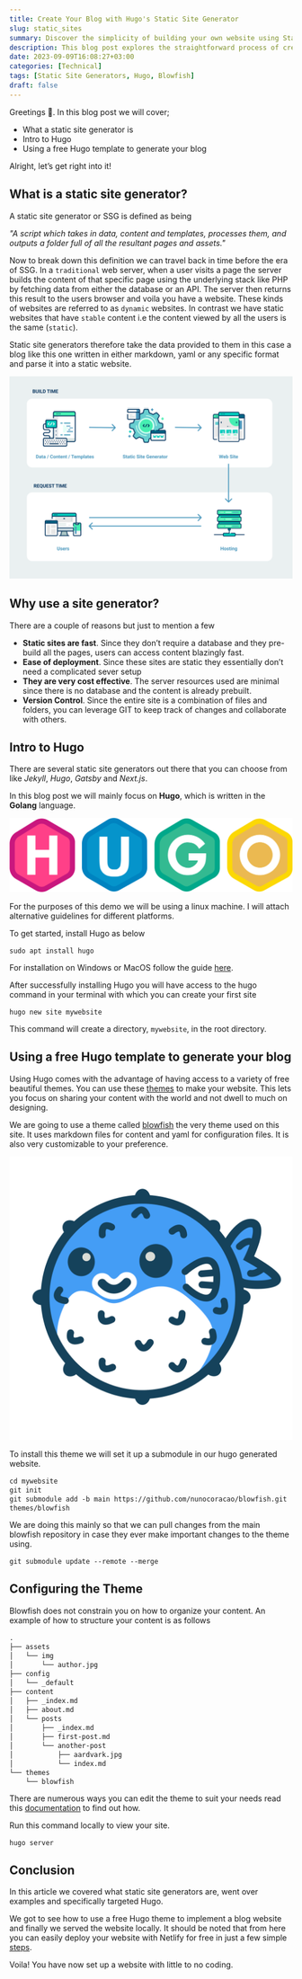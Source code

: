 ```yaml
---
title: Create Your Blog with Hugo's Static Site Generator
slug: static_sites
summary: Discover the simplicity of building your own website using Static Site Generators (SSGs) in this post. We'll explore how SSGs streamline the process, making web development accessible to everyone.
description: This blog post explores the straightforward process of creating a website using Markdown and Static Site Generators (SSGs). Learn how SSGs like Hugo and the power of Markdown combine to simplify web development, making it approachable for individuals of all backgrounds. Join us on this journey to demystify web design and development.
date: 2023-09-09T16:08:27+03:00
categories: [Technical]
tags: [Static Site Generators, Hugo, Blowfish]
draft: false
---
```


Greetings 👋. In this blog post we will cover;

 * What a static site generator is
 * Intro to Hugo
 * Using a free Hugo template to generate your blog

Alright, let’s get right into it!

## What is a static site generator?

A static site generator or SSG is defined as being

 *"A script which takes in data, content and templates, processes them, and outputs a folder full of all the resultant pages and assets."*

Now to break down this definition we can travel back in time before the era of SSG. In a `traditional` web server, when a user visits a page the server builds the content of that specific page using the underlying stack like PHP by fetching data from either the database or an API. The server then returns this result to the users browser and voila you have a website. These kinds of websites are referred to as `dynamic` websites. In contrast we have static websites that have `stable` content i.e the content viewed by all the users is the same (`static`).

Static site generators therefore take the data provided to them in this case a blog like this one written in either markdown, yaml or any specific format and parse it into a static website.

![Netlify SSG host flow](/ssg-host-flow.png 'SSG host flow')

## Why use a site generator?

There are a couple of reasons but just to mention a few

 * **Static sites are fast**. Since they don’t require a database and they pre-build all the pages, users can access content blazingly fast.
 * **Ease of deployment**. Since these sites are static they essentially don’t need a complicated sever setup
 * **They are very cost effective**. The server resources used are minimal since there is no database and the content is already prebuilt.
 * **Version Control**. Since the entire site is a combination of files and folders, you can leverage GIT to keep track of changes and collaborate with others.

## Intro to Hugo

There are several static site generators out there that you can choose from like *Jekyll*, *Hugo*, *Gatsby* and *Next.js*.

In this blog post we will mainly focus on **Hugo**, which is written in the **Golang** language.

![Hugo](/hugo_logo.svg)

For the purposes of this demo we will be using a linux machine. I will attach alternative guidelines for different platforms.

To get started, install Hugo as below

``````
sudo apt install hugo
``````

For installation on Windows or MacOS follow the guide [here](https://gohugo.io/installation/).

After successfully installing Hugo you will have access to the hugo command in your terminal with which you can create your first site

``````
hugo new site mywebsite
``````

This command will create a directory, `mywebsite`, in the root directory.

## Using a free Hugo template to generate your blog

Using Hugo comes with the advantage of having access to a variety of free beautiful themes. You can use these [themes](https://themes.gohugo.io/) to make your website. This lets you focus on sharing your content with the world and not dwell to much on designing.

We are going to use a theme called [blowfish](https://blowfish.page/) the very theme used on this site. It uses markdown files for content and yaml for configuration files. It is also very customizable to your preference.

![Blowfish Logo](/blowfish_logo.png)

To install this theme we will set it up a submodule in our hugo generated website.

``````
cd mywebsite
git init
git submodule add -b main https://github.com/nunocoracao/blowfish.git themes/blowfish
``````

We are doing this mainly so that we can pull changes from the main blowfish repository in case they ever make important changes to the theme using.

``````
git submodule update --remote --merge
``````

## Configuring the Theme
Blowfish does not constrain you on how to organize your content. An example of how to structure your content is as follows

``````
.
├── assets
│   └── img
│       └── author.jpg
├── config
│   └── _default
├── content
│   ├── _index.md
│   ├── about.md
│   └── posts
│       ├── _index.md
│       ├── first-post.md
│       └── another-post
│           ├── aardvark.jpg
│           └── index.md
└── themes
    └── blowfish
``````   

There are numerous ways you can edit the theme to suit your needs read this [documentation](https://blowfish.page/docs/getting-started/) to find out how.

Run this command locally to view your site.

``````
hugo server
``````

## Conclusion
In this article we covered what static site generators are, went over examples and specifically targeted Hugo. 

We got to see how to use a free Hugo theme to implement a blog website and finally we served the website locally. It should be noted that from here you can easily deploy your website with Netlify for free in just a few simple [steps](https://docs.netlify.com/integrations/frameworks/hugo/).

Voila! You have now set up a website with little to no coding.

